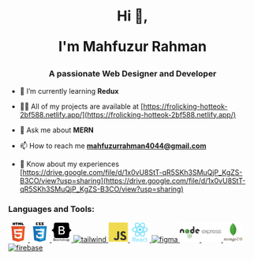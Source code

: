 <h1 align="center">Hi 👋,
  <p>I'm Mahfuzur Rahman
    <h3 align="center">A passionate Web Designer and Developer</h3>
</h1>

- 🌱 I’m currently learning **Redux**

- 👨‍💻 All of my projects are available at [https://frolicking-hotteok-2bf588.netlify.app/](https://frolicking-hotteok-2bf588.netlify.app/)

- 💬 Ask me about **MERN**

- 📫 How to reach me **mahfuzurrahman4044@gmail.com**

- 📄 Know about my experiences [https://drive.google.com/file/d/1x0vU8StT-qR5SKh3SMuQjP_KgZS-B3CO/view?usp=sharing](https://drive.google.com/file/d/1x0vU8StT-qR5SKh3SMuQjP_KgZS-B3CO/view?usp=sharing)

<!-- <h3 align="left">Connect with me:</h3>
<p align="left">
<a href="https://linkedin.com/in/mahfuzurrahman4044/" target="blank"><img align="center" src="https://raw.githubusercontent.com/rahuldkjain/github-profile-readme-generator/master/src/images/icons/Social/linked-in-alt.svg" alt="/in/mahfuzurrahman4044/" height="30" width="40" /></a>
<a href="https://fb.com/mr4044" target="blank"><img align="center" src="https://raw.githubusercontent.com/rahuldkjain/github-profile-readme-generator/master/src/images/icons/Social/facebook.svg" alt="mr4044" height="30" width="40" /></a>
</p>-->

<h3 align="left">Languages and Tools:</h3>
<p align="left"> <a href="https://www.w3.org/html/" target="_blank" rel="noreferrer"> <img src="https://raw.githubusercontent.com/devicons/devicon/master/icons/html5/html5-original-wordmark.svg" alt="html5" width="40" height="40"/> </a> <a href="https://www.w3schools.com/css/" target="_blank" rel="noreferrer"> <img src="https://raw.githubusercontent.com/devicons/devicon/master/icons/css3/css3-original-wordmark.svg" alt="css3" width="40" height="40"/> </a> <a href="https://getbootstrap.com" target="_blank" rel="noreferrer"> <img src="https://raw.githubusercontent.com/devicons/devicon/master/icons/bootstrap/bootstrap-plain-wordmark.svg" alt="bootstrap" width="40" height="40"/> </a> <a href="https://tailwindcss.com/" target="_blank" rel="noreferrer"> <img src="https://www.vectorlogo.zone/logos/tailwindcss/tailwindcss-icon.svg" alt="tailwind" width="40" height="40"/> </a>    <a href="https://developer.mozilla.org/en-US/docs/Web/JavaScript" target="_blank" rel="noreferrer"> <img src="https://raw.githubusercontent.com/devicons/devicon/master/icons/javascript/javascript-original.svg" alt="javascript" width="40" height="40"/> </a> <a href="https://reactjs.org/" target="_blank" rel="noreferrer"> <img src="https://raw.githubusercontent.com/devicons/devicon/master/icons/react/react-original-wordmark.svg" alt="react" width="40" height="40"/><a href="https://nextjs.org/" target="_blank" rel="noreferrer"> <img src="https://res.cloudinary.com/practicaldev/image/fetch/s--JszVhDtd--/c_imagga_scale,f_auto,fl_progressive,h_420,q_auto,w_1000/https://dev-to-uploads.s3.amazonaws.com/uploads/articles/rd3omc5vp71r5k9z69b4.png" alt="figma" width="40" height="40"/> </a> </a> <a href="https://nodejs.org" target="_blank" rel="noreferrer"> <img src="https://raw.githubusercontent.com/devicons/devicon/master/icons/nodejs/nodejs-original-wordmark.svg" alt="nodejs" width="40" height="40"/> </a> <a href="https://expressjs.com" target="_blank" rel="noreferrer"> <img src="https://raw.githubusercontent.com/devicons/devicon/master/icons/express/express-original-wordmark.svg" alt="express" width="40" height="40"/> </a><a href="https://www.mongodb.com/" target="_blank" rel="noreferrer"> <img src="https://raw.githubusercontent.com/devicons/devicon/master/icons/mongodb/mongodb-original-wordmark.svg" alt="mongodb" width="40" height="40"/> </a><a href="https://firebase.google.com/" target="_blank" rel="noreferrer"> <img src="https://www.vectorlogo.zone/logos/firebase/firebase-icon.svg" alt="firebase" width="40" height="40"/> </a> </p>
